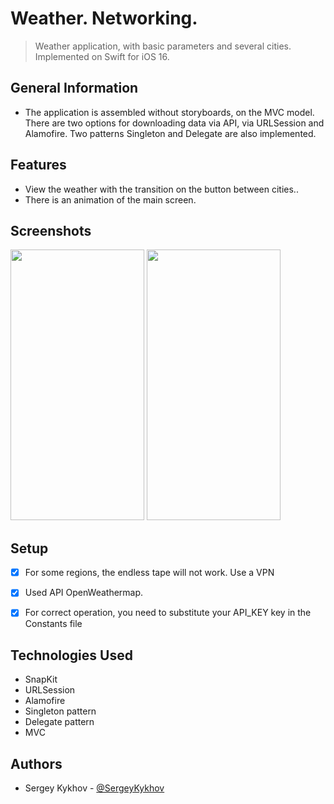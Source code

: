 # Weather. Networking.
> Weather application, with basic parameters and several cities. Implemented on Swift for iOS 16.
## General Information
- The application is assembled without storyboards, on the MVC model. There are two options for downloading data via API, via URLSession and Alamofire. Two patterns Singleton and Delegate are also implemented.

## Features
- View the weather with the transition on the button between cities..
- There is an animation of the main screen.

## Screenshots

<img src="https://github.com/SergeyKykhov/WeatherAppNetworking/tree/develop/Screenshots/1.png" width="214" height="433"> 
<img src="https://github.com/SergeyKykhov/WeatherAppNetworking/tree/develop/Screenshots/2.png" width="214" height="433"> 

## Setup
- [x] For some regions, the endless tape will not work. Use a VPN
- [x] Used API OpenWeathermap.
- [x] For correct operation, you need to substitute your API_KEY key in the Constants file


## Technologies Used
- SnapKit
- URLSession
- Alamofire
- Singleton pattern
- Delegate pattern
- MVC

## Authors
- Sergey Kykhov - [@SergeyKykhov](https://github.com/SergeyKykhov) 

